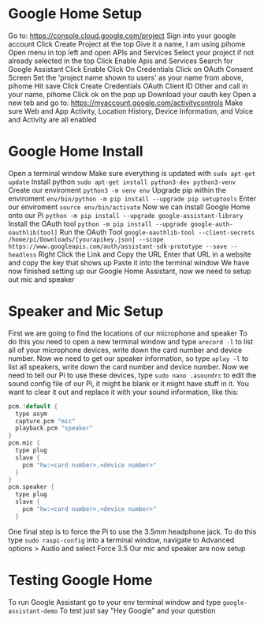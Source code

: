 # Google Home Setup
Go to: https://console.cloud.google.com/project
Sign into your google account
Click Create Project at the top
Give it a name, I am using pihome
Open menu in top left and open APIs and Services
Select your project if not already selected in the top
Click Enable Apis and Services
Search for Google Assistant
Click Enable
Click On Credentials
Click on OAuth Consent Screen
Set the 'project name shown to users' as your name from above, pihome
Hit save
Click Create Credentials
OAuth Client ID
Other and call in your name, pihome
Click ok on the pop up
Download your oauth key
Open a new teb and go to: https://myaccount.google.com/activitycontrols
Make sure Web and App Activity, Location History, Device Information, and Voice and Activity are all enabled
# Google Home Install
Open a terminal window
Make sure everything is updated with `sudo apt-get update`
Install python `sudo apt-get install python3-dev python3-venv`
Create our enviroment `python3 -m venv env`
Upgrade pip within the enviroment `env/bin/python -m pip install --upgrade pip setuptools`
Enter our enviroment `source env/bin/activate`
Now we can install Google Home onto our Pi `python -m pip install --upgrade google-assistant-library`
Install the OAuth tool `python -m pip install --upgrade google-auth-oauthlib[tool]`
Run the OAuth Tool `google-oauthlib-tool --client-secrets /home/pi/Downloads/[yourapikey.json] --scope https://www.googleapis.com/auth/assistant-sdk-prototype --save --headless`
Right Click the Link and Copy the URL
Enter that URL in a website and copy the key that shows up
Paste it into the terminal window
We have now finished setting up our Google Home Assistant, now we need to setup out mic and speaker
# Speaker and Mic Setup
First we are going to find the locations of our microphone and speaker
To do this you need to open a new terminal window and type `arecord -l` to list all of your microphone devices, write down the card number and device number.
Now we need to get our speaker information, so type `aplay -l` to list all speakers, write down the card number and device number.
Now we need to tell our Pi to use these devices, type `sudo nano .asoundrc` to edit the sound config file of our Pi, it might be blank or it might have stuff in it. You want to clear it out and replace it with your sound information, like this:
```swift
pcm.!default {
  type asym
  capture.pcm "mic"
  playback.pcm "speaker"
}
pcm.mic {
  type plug
  slave {
    pcm "hw:<card number>,<device number>"
  }
}
pcm.speaker {
  type plug
  slave {
    pcm "hw:<card number>,<device number>"
  }
```
One final step is to force the Pi to use the 3.5mm headphone jack.
To do this type `sudo raspi-config` into a terminal window, navigate to Advanced options > Audio and select Force 3.5
Our mic and speaker are now setup
# Testing Google Home
To run Google Assistant go to your env terminal window and type `google-assistant-demo`
To test just say "Hey Google" and your question



